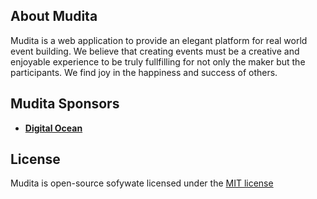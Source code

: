 ## About Mudita

Mudita is a web application to provide an elegant platform for real world event building.
We believe that creating events must be a creative and enjoyable experience to be truly fullfilling for not only the maker but the participants.
We find joy in the happiness and success of others.

## Mudita Sponsors
- **[Digital Ocean](https://www.digitalocean.com)**

## License
Mudita is open-source sofywate licensed under the [MIT license](https://opensource.org/licenses/MIT)
